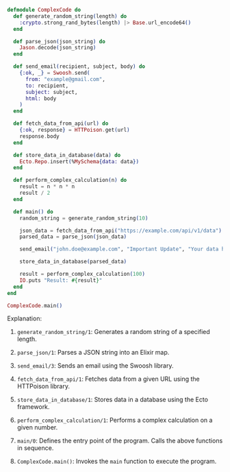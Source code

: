 ```elixir
defmodule ComplexCode do
  def generate_random_string(length) do
    :crypto.strong_rand_bytes(length) |> Base.url_encode64()
  end

  def parse_json(json_string) do
    Jason.decode(json_string)
  end

  def send_email(recipient, subject, body) do
    {:ok, _} = Swoosh.send(
      from: "example@gmail.com",
      to: recipient,
      subject: subject,
      html: body
    )
  end

  def fetch_data_from_api(url) do
    {:ok, response} = HTTPoison.get(url)
    response.body
  end

  def store_data_in_database(data) do
    Ecto.Repo.insert(%MySchema{data: data})
  end

  def perform_complex_calculation(n) do
    result = n * n * n
    result / 2
  end

  def main() do
    random_string = generate_random_string(10)

    json_data = fetch_data_from_api("https://example.com/api/v1/data")
    parsed_data = parse_json(json_data)

    send_email("john.doe@example.com", "Important Update", "Your data has been processed.")

    store_data_in_database(parsed_data)

    result = perform_complex_calculation(100)
    IO.puts "Result: #{result}"
  end
end

ComplexCode.main()
```

Explanation:

1. `generate_random_string/1`: Generates a random string of a specified length.

2. `parse_json/1`: Parses a JSON string into an Elixir map.

3. `send_email/3`: Sends an email using the Swoosh library.

4. `fetch_data_from_api/1`: Fetches data from a given URL using the HTTPoison library.

5. `store_data_in_database/1`: Stores data in a database using the Ecto framework.

6. `perform_complex_calculation/1`: Performs a complex calculation on a given number.

7. `main/0`: Defines the entry point of the program. Calls the above functions in sequence.

8. `ComplexCode.main()`: Invokes the `main` function to execute the program.
